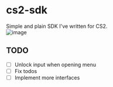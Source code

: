 # cs2-sdk
Simple and plain SDK I've written for CS2.  
![image](https://user-images.githubusercontent.com/53657322/227791087-41555df0-02ba-4c51-8367-20286b737738.png)

## TODO
- [ ] Unlock input when opening menu
- [ ] Fix todos
- [ ] Implement more interfaces
